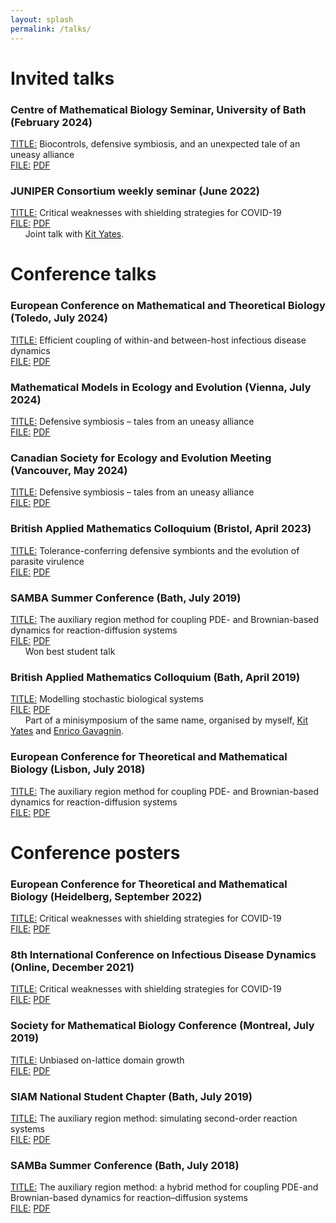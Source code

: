 ```yaml
---
layout: splash
permalink: /talks/
---
```


<h1>Invited talks</h1>

<h3>Centre of Mathematical Biology Seminar, University of Bath (February 2024)</h3>
<p><u>TITLE:</u> Biocontrols, defensive symbiosis, and an unexpected tale of an uneasy alliance<br/>
<u>FILE:</u> <a href="{% link assets/files/CMB_talk_2024.pdf %}">PDF</a><br/>

<h3>JUNIPER Consortium weekly seminar (June 2022)</h3>
<p><u>TITLE:</u> Critical weaknesses with shielding strategies for COVID-19<br/>
<u>FILE:</u> <a href="{% link assets/files/Juniper_presentation_Yates_Smith_22.pdf %}">PDF</a><br/>
&nbsp; &nbsp; &nbsp; Joint talk with <a href="https://kityates.com">Kit Yates</a>.

<h1>Conference talks</h1>

<h3>European Conference on Mathematical and Theoretical Biology (Toledo, July 2024)</h3>
<p><u>TITLE:</u> Efficient coupling of within-and between-host infectious disease dynamics<br/>
<u>FILE:</u> <a href="{% link assets/files/ECMTB_2024.pdf %}">PDF</a><br/>


<h3>Mathematical Models in Ecology and Evolution (Vienna, July 2024)</h3>
<p><u>TITLE:</u> Defensive symbiosis – tales from an uneasy alliance<br/>
<u>FILE:</u> <a href="{% link assets/files/MMEE_2024.pdf %}">PDF</a><br/>


<h3>Canadian Society for Ecology and Evolution Meeting (Vancouver, May 2024)</h3>
<p><u>TITLE:</u> Defensive symbiosis – tales from an uneasy alliance<br/>
<u>FILE:</u> <a href="{% link assets/files/CSEE_2024.pdf %}">PDF</a><br/>


<h3>British Applied Mathematics Colloquium (Bristol, April 2023)</h3>
<p><u>TITLE:</u> Tolerance-conferring defensive symbionts and the evolution of parasite virulence<br/>
<u>FILE:</u> <a href="{% link assets/files/BAMC_2023_final.pdf %}">PDF</a><br/>


<h3>SAMBA Summer Conference (Bath, July 2019)</h3>
<p><u>TITLE:</u> The auxiliary region method for coupling PDE- and Brownian-based dynamics for reaction-diffusion systems<br/>
<u>FILE:</u> <a href="{% link assets/files/SAMBa_Conference_2019_Final.pdf %}">PDF</a><br/>
&nbsp; &nbsp; &nbsp; Won best student talk<br/>


<h3>British Applied Mathematics Colloquium (Bath, April 2019)</h3>
<p><u>TITLE:</u> Modelling stochastic biological systems<br/>
<u>FILE:</u> <a href="{% link assets/files/BAMC_Presentation.pdf %}">PDF</a><br/>
&nbsp; &nbsp; &nbsp; Part of a minisymposium of the same name, organised by myself, <a href="https://kityates.com">Kit Yates</a> and <a href="https://enricogavagnin.github.io/">Enrico Gavagnin</a>.<br/>


<h3>European Conference for Theoretical and Mathematical Biology (Lisbon, July 2018)</h3>
<p><u>TITLE:</u> The auxiliary region method for coupling PDE- and Brownian-based dynamics for reaction-diffusion systems<br/>
<u>FILE:</u> <a href="{% link assets/files/ECMTB_Pres_2018.pdf %}">PDF</a><br/>

<h1>Conference posters</h1>


<h3>European Conference for Theoretical and Mathematical Biology (Heidelberg, September 2022)</h3>
<p><u>TITLE:</u> Critical weaknesses with shielding strategies for COVID-19<br/>
<u>FILE:</u> <a href="{% link assets/files/Poster_herd_immunity_final.pdf %}">PDF</a><br/>


<h3>8th International Conference on Infectious Disease Dynamics (Online, December 2021)</h3>
<p><u>TITLE:</u> Critical weaknesses with shielding strategies for COVID-19<br/>
<u>FILE:</u> <a href="{% link assets/files/Poster_herd_immunity.pdf %}">PDF</a><br/>


<h3>Society for Mathematical Biology Conference (Montreal, July 2019)</h3>
<p><u>TITLE:</u> Unbiased on-lattice domain growth<br/>
<u>FILE:</u> <a href="{% link assets/files/Unbiased_poster.pdf %}">PDF</a><br/>


<h3>SIAM National Student Chapter (Bath, July 2019)</h3>
<p><u>TITLE:</u> The auxiliary region method: simulating second-order reaction systems<br/>
<u>FILE:</u> <a href="{% link assets/files/CASmith-poster.pdf %}">PDF</a><br/>


<h3>SAMBa Summer Conference (Bath, July 2018)</h3>
<p><u>TITLE:</u> The auxiliary region method: a hybrid method for coupling PDE-and Brownian-based dynamics for reaction–diffusion systems<br/>
<u>FILE:</u> <a href="{% link assets/files/SAMBa_conf_poster.pdf %}">PDF</a><br/>